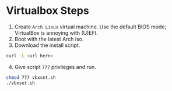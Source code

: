 # Virtualbox Steps

1. Create `Arch Linux` virtual machine. Use the default BIOS mode; VirtualBox is annoying with (U)EFI.
2. Boot with the latest Arch iso.
3. Download the install script.
```bash
curl -L <url here>
```
4. Give script `777` privileges and run.
```bash
chmod 777 vbxset.sh
./vbxset.sh
```
